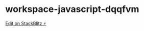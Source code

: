 # workspace-javascript-dqqfvm

[Edit on StackBlitz ⚡️](https://stackblitz.com/edit/workspace-javascript-dqqfvm)